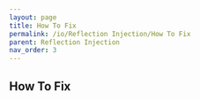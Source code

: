 ```yaml
---
layout: page
title: How To Fix
permalink: /io/Reflection Injection/How To Fix
parent: Reflection Injection
nav_order: 3
---
```


## How To Fix